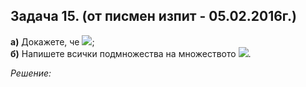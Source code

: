## Задача 15. (от писмен изпит - 05.02.2016г.) 

**а)** Докажете, че <img src="https://latex.codecogs.com/svg.latex?\Large&space;(A\cap{B})\cup{C}=A\cap{(B\cup{C})}\Leftrightarrow{C\subseteq{A}}">;<br>
**б)** Напишете всички подмножества на множеството <img src="https://latex.codecogs.com/svg.latex?\Large&space;\{\varnothing{,\{\varnothing\},{\{\{\varnothing\}\}}}\}">.

*Решение:*


